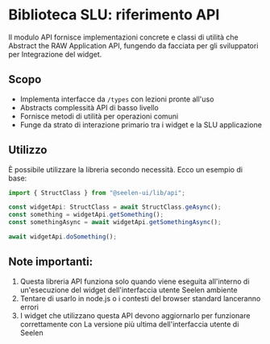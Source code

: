 # **Biblioteca SLU: riferimento API**

Il modulo API fornisce implementazioni concrete e classi di utilità che 
Abstract the RAW Application API, fungendo da facciata per gli sviluppatori per 
Integrazione del widget.

## **Scopo**

* Implementa interfacce da `/types` con lezioni pronte all'uso
* Abstracts complessità API di basso livello
* Fornisce metodi di utilità per operazioni comuni
* Funge da strato di interazione primario tra i widget e la SLU 
  applicazione

## **Utilizzo**

È possibile utilizzare la libreria secondo necessità. Ecco un esempio di base:

```ts
import { StructClass } from "@seelen-ui/lib/api";

const widgetApi: StructClass = await StructClass.geAsync();
const something = widgetApi.getSomething();
const somethingAsync = await widgetApi.getSomethingAsync();

await widgetApi.doSomething();
```

## **Note importanti:**

1. Questa libreria API funziona solo quando viene eseguita all'interno di un'esecuzione del widget dell'interfaccia utente Seelen 
   ambiente
2. Tentare di usarlo in node.js o i contesti del browser standard lanceranno 
   errori
3. I widget che utilizzano questa API devono aggiornarlo per funzionare correttamente con 
   La versione più ultima dell'interfaccia utente di Seelen
